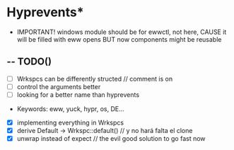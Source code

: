 # Hyprevents\*

- IMPORTANT! windows module should be for ewwctl, not here, CAUSE it will be filled with eww opens BUT now components might be reusable

## -- TODO()

- [ ] Wrkspcs can be differently structed // comment is on
- [ ] control the arguments better
- [ ] looking for a better name than hyprevents
- Keywords: eww, yuck, hypr, os, DE...
- [x] implementing everything in Wrkspcs
- [x] derive Default -> Wrkspc::default() // y no hará falta el clone
- [x] unwrap instead of expect // the evil good solution to go fast now
